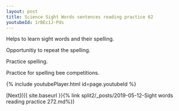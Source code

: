 ```yaml
---
layout: post
title: Science Sight Words sentences reading practice 62
youtubeId: 1rBEc1J-Pds
---
```

 
 
Helps to learn sight words and their spelling.

Opportunitiy to repeat the spelling. 

Practice spelling. 
 
Practice for spelling bee competitions. 
 
{% include youtubePlayer.html id=page.youtubeId %}
 
 

[Next]({{ site.baseurl }}{% link  split2/_posts/2019-05-12-Sight words reading practice 272.md%})
 
